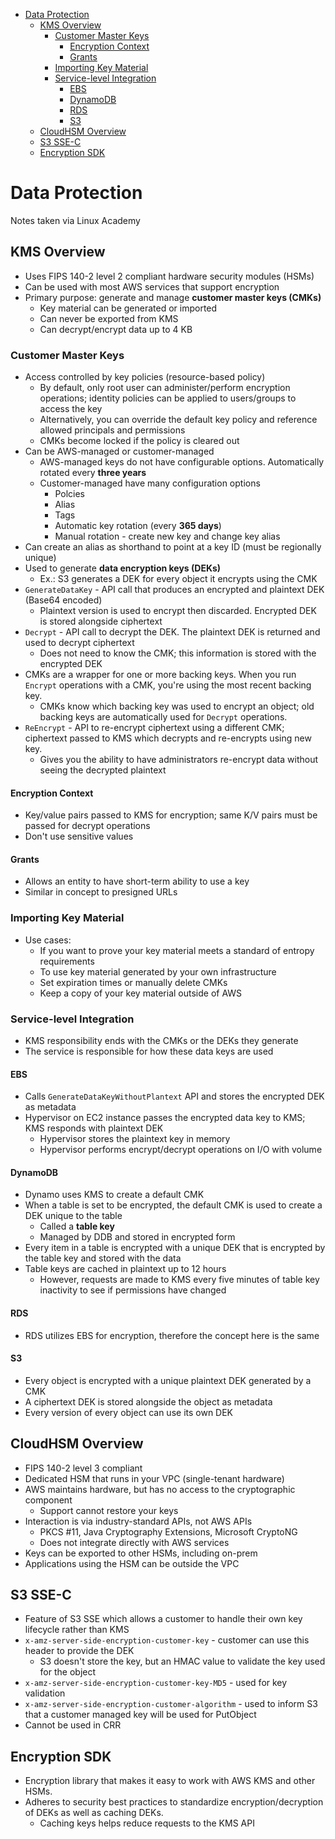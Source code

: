 - [Data Protection](#data-protection)
  - [KMS Overview](#kms-overview)
    - [Customer Master Keys](#customer-master-keys)
      - [Encryption Context](#encryption-context)
      - [Grants](#grants)
    - [Importing Key Material](#importing-key-material)
    - [Service-level Integration](#service-level-integration)
      - [EBS](#ebs)
      - [DynamoDB](#dynamodb)
      - [RDS](#rds)
      - [S3](#s3)
  - [CloudHSM Overview](#cloudhsm-overview)
  - [S3 SSE-C](#s3-sse-c)
  - [Encryption SDK](#encryption-sdk)

# Data Protection
Notes taken via Linux Academy

## KMS Overview
* Uses FIPS 140-2 level 2 compliant hardware security modules (HSMs)
* Can be used with most AWS services that support encryption 
* Primary purpose: generate and manage **customer master keys (CMKs)**
  * Key material can be generated or imported
  * Can never be exported from KMS
  * Can decrypt/encrypt data up to 4 KB

### Customer Master Keys
* Access controlled by key policies (resource-based policy)
  * By default, only root user can administer/perform encryption operations; identity policies can be applied to users/groups to access the key
  * Alternatively, you can override the default key policy and reference allowed principals and permissions
  * CMKs become locked if the policy is cleared out
* Can be AWS-managed or customer-managed
  * AWS-managed keys do not have configurable options. Automatically rotated every **three years**
  * Customer-managed have many configuration options
    * Polcies
    * Alias
    * Tags
    * Automatic key rotation (every **365 days**)
    * Manual rotation - create new key and change key alias
* Can create an alias as shorthand to point at a key ID (must be regionally unique)
* Used to generate **data encryption keys (DEKs)**
  * Ex.: S3 generates a DEK for every object it encrypts using the CMK
* `GenerateDataKey` - API call that produces an encrypted and plaintext DEK (Base64 encoded)
  * Plaintext version is used to encrypt then discarded. Encrypted DEK is stored alongside ciphertext
* `Decrypt` - API call to decrypt the DEK. The plaintext DEK is returned and used to decrypt ciphertext
  * Does not need to know the CMK; this information is stored with the encrypted DEK
* CMKs are a wrapper for one or more backing keys. When you run `Encrypt` operations with a CMK, you're using the most recent backing key.
  * CMKs know which backing key was used to encrypt an object; old backing keys are automatically used for `Decrypt` operations.
* `ReEncrypt` - API to re-encrypt ciphertext using a different CMK; ciphertext passed to KMS which decrypts and re-encrypts using new key.
  * Gives you the ability to have administrators re-encrypt data without seeing the decrypted plaintext

#### Encryption Context
* Key/value pairs passed to KMS for encryption; same K/V pairs must be passed for decrypt operations
* Don't use sensitive values

#### Grants
* Allows an entity to have short-term ability to use a key
* Similar in concept to presigned URLs

### Importing Key Material
* Use cases:
  * If you want to prove your key material meets a standard of entropy requirements
  * To use key material generated by your own infrastructure
  * Set expiration times or manually delete CMKs
  * Keep a copy of your key material outside of AWS

### Service-level Integration
* KMS responsibility ends with the CMKs or the DEKs they generate
* The service is responsible for how these data keys are used

#### EBS
* Calls `GenerateDataKeyWithoutPlantext` API and stores the encrypted DEK as metadata 
* Hypervisor on EC2 instance passes the encrypted data key to KMS; KMS responds with plaintext DEK
  * Hypervisor stores the plaintext key in memory
  * Hypervisor performs encrypt/decrypt operations on I/O with volume 

#### DynamoDB
* Dynamo uses KMS to create a default CMK
* When a table is set to be encrypted, the default CMK is used to create a DEK unique to the table
  * Called a **table key**
  * Managed by DDB and stored in encrypted form
* Every item in a table is encrypted with a unique DEK that is encrypted by the table key and stored with the data
* Table keys are cached in plaintext up to 12 hours 
  * However, requests are made to KMS every five minutes of table key inactivity to see if permissions have changed

#### RDS
* RDS utilizes EBS for encryption, therefore the concept here is the same

#### S3
* Every object is encrypted with a unique plaintext DEK generated by a CMK
* A ciphertext DEK is stored alongside the object as metadata 
* Every version of every object can use its own DEK

## CloudHSM Overview
* FIPS 140-2 level 3 compliant 
* Dedicated HSM that runs in your VPC (single-tenant hardware)
* AWS maintains hardware, but has no access to the cryptographic component
  * Support cannot restore your keys
* Interaction is via industry-standard APIs, not AWS APIs
  * PKCS #11, Java Cryptography Extensions, Microsoft CryptoNG
  * Does not integrate directly with AWS services
* Keys can be exported to other HSMs, including on-prem
* Applications using the HSM can be outside the VPC

## S3 SSE-C
* Feature of S3 SSE which allows a customer to handle their own key lifecycle rather than KMS
* `x-amz-server-side-encryption-customer-key` - customer can use this header to provide the DEK
  * S3 doesn't store the key, but an HMAC value to validate the key used for the object
* `x-amz-server-side-encryption-customer-key-MD5` - used for key validation
* `x-amz-server-side-encryption-customer-algorithm` - used to inform S3 that a customer managed key will be used for PutObject
* Cannot be used in CRR

## Encryption SDK
* Encryption library that makes it easy to work with AWS KMS and other HSMs. 
* Adheres to security best practices to standardize encryption/decryption of DEKs as well as caching DEKs.
  * Caching keys helps reduce requests to the KMS API